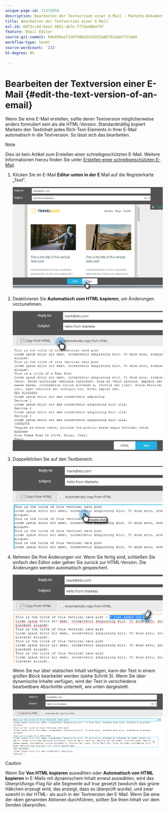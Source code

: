 ```yaml
---
unique-page-id: 11372054
description: Bearbeiten der Textversion einer E-Mail - Marketo-Dokumente - Produktdokumentation
title: Bearbeiten der Textversion einer E-Mail
exl-id: 6973ccdd-6ae1-4051-ab7e-ff7da40baf97
feature: Email Editor
source-git-commit: 94b458ee7138f90bd243d2d2a8b761dabff23a66
workflow-type: tm+mt
source-wordcount: '233'
ht-degree: 0%

---
```


# Bearbeiten der Textversion einer E-Mail {#edit-the-text-version-of-an-email}

Wenn Sie eine E-Mail erstellen, sollte deren Textversion möglicherweise anders formuliert sein als die HTML-Version. Standardmäßig kopiert Marketo den Textinhalt jedes Rich-Text-Elements in Ihrer E-Mail automatisch in die Textversion. So lässt sich das bearbeiten.

>[!NOTE]
>
>Dies ist kein Artikel zum Erstellen einer schreibgeschützten E-Mail. Weitere Informationen hierzu finden Sie unter [Erstellen einer schreibgeschützten E-Mail](/help/marketo/product-docs/email-marketing/general/creating-an-email/create-a-text-only-email.md).

1. Klicken Sie im E-Mail **Editor unten in der E** Mail auf die Registerkarte „Text“.

   ![](assets/one-5.png)

1. Deaktivieren Sie **Automatisch vom HTML kopieren**, um Änderungen vorzunehmen.

   ![](assets/two-5.png)

1. Doppelklicken Sie auf den Textbereich.

   ![](assets/three-4.png)

1. Nehmen Sie Ihre Änderungen vor. Wenn Sie fertig sind, schließen Sie einfach den Editor oder gehen Sie zurück zur HTML-Version. Die Änderungen werden automatisch gespeichert.

   ![](assets/four-4.png)

   Wenn Sie nur über statischen Inhalt verfügen, kann der Text in einem großen Block bearbeitet werden (siehe Schritt 3). Wenn Sie über dynamische Inhalte verfügen, wird der Text in verschiedene bearbeitbare Abschnitte unterteilt, wie unten dargestellt.

   ![](assets/five-3.png)

>[!CAUTION]
>
>Wenn Sie **Von HTML kopieren** auswählen oder **Automatisch von HTML kopieren** in E-Mails mit dynamischem Inhalt erneut auswählen, wird das Überprüfungs-Flag für alle Segmente auf _true_ gesetzt (wodurch das grüne Häkchen erzeugt wird, das anzeigt, dass es überprüft wurde), und zwar sowohl in der HTML- als auch in der Textversion der E-Mail. Wenn Sie eine der oben genannten Aktionen durchführen, sollten Sie Ihren Inhalt vor dem Senden überprüfen.
